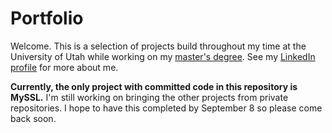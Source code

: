 # Portfolio
Welcome. This is a selection of projects build throughout my time at the University of Utah while working on my [master's degree](https://msd.utah.edu). See my [LinkedIn profile](linkedin.com/in/mattjosse) for more about me.

**Currently, the only project with committed code in this repository is MySSL.** I'm still working on bringing the other projects from private repositories. I hope to have this completed by September 8 so please come back soon.
